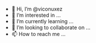 - 👋 Hi, I’m @viconuxez
- 👀 I’m interested in ...
- 🌱 I’m currently learning ...
- 💞️ I’m looking to collaborate on ...
- 📫 How to reach me ...

<!---
viconuxez/viconuxez is a ✨ special ✨ repository because its `README.md` (this file) appears on your GitHub profile.
You can click the Preview link to take a look at your changes.
--->
